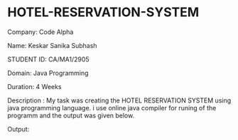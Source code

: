 # HOTEL-RESERVATION-SYSTEM

Company: Code Alpha

Name: Keskar Sanika Subhash

 STUDENT ID: CA/MA1/2905

Domain: Java Programming

Duration: 4 Weeks

Description : My task was creating the HOTEL RESERVATION SYSTEM using java programming language. i use online java compiler for runing of the programm and the output was given below.

Output:
